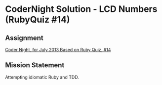 # CoderNight Solution - LCD Numbers (RubyQuiz #14)

## Assignment
[Coder Night, for July 2013 Based on Ruby Quiz, #14](https://gist.github.com/ambethia/5960316)

## Mission Statement
Attempting idiomatic Ruby and TDD.
